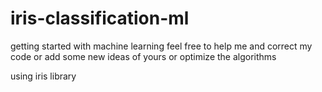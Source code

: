 # iris-classification-ml
getting started with machine learning feel free to help me and correct my code or add some new ideas of yours or optimize the algorithms 

using iris library
